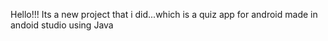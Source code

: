 Hello!!!
Its a new project that i did...which is a quiz app for android made in andoid studio using Java
